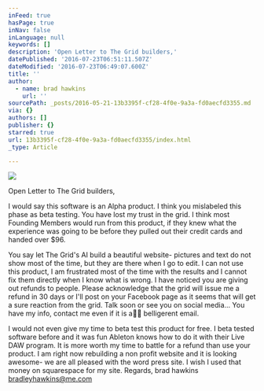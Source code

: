 ```yaml
---
inFeed: true
hasPage: true
inNav: false
inLanguage: null
keywords: []
description: 'Open Letter to The Grid builders,'
datePublished: '2016-07-23T06:51:11.507Z'
dateModified: '2016-07-23T06:49:07.600Z'
title: ''
author:
  - name: brad hawkins
    url: ''
sourcePath: _posts/2016-05-21-13b3395f-cf28-4f0e-9a3a-fd0aecfd3355.md
via: {}
authors: []
publisher: {}
starred: true
url: 13b3395f-cf28-4f0e-9a3a-fd0aecfd3355/index.html
_type: Article

---
```

![](https://the-grid-user-content.s3-us-west-2.amazonaws.com/fc4e792a-67fe-4fa1-8407-e24e1f240da5.png)

Open Letter to The Grid builders,

I would say this software is an Alpha product. I think you mislabeled this phase as beta testing. You have lost my trust in the grid. I think most Founding Members would run from this product, if they knew what the experience was going to be before they pulled out their credit cards and handed over $96\.

You say let The Grid's AI build a beautiful website- pictures and text do not show most of the time, but they are there when I go to edit. I can not use this product, I am frustrated most of the time with the results and I cannot fix them directly when I know what is wrong. I have noticed you are giving out refunds to people. Please acknowledge that the grid will issue me a refund in 30 days or I'll post on your Facebook page as it seems that will get a sure reaction from the grid. Talk soon or see you on social media... You have my info, contact me even if it is a🖕🏻 belligerent email.

I would not even give my time to beta test this product for free. I beta tested software before and it was fun Ableton knows how to do it with their Live DAW program. It is more worth my time to battle for a refund than use your product. I am right now rebuilding a non profit website and it is looking awesome- we are all pleased with the word press site. I wish I used that money on squarespace for my site. Regards, brad hawkins bradleyhawkins@me.com